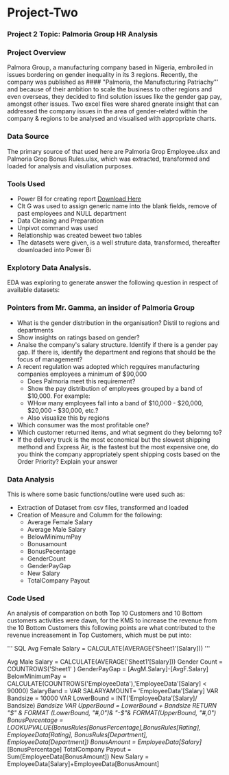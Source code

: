# Project-Two

### Project 2 Topic: Palmoria Group HR Analysis

### Project Overview
Palmora Group, a manufacturing company based in Nigeria, embroiled in issues bordering on gender inequality in its 3 regions. Recently, the company was published as #### "Palmoria, the Manufacturing Patriachy"' and because of their ambition to scale the business to other regions and even overseas, they decided to find solution issues like the gender gap pay, amongst other issues. Two excel files were shared gnerate insight that can addressed the company issues in the area of gender-related within the company & regions to be  analysed and visualised with appropriate charts.

### Data Source
The primary source of that used here are Palmoria Grop Employee.ulsx and Palmoria Grop Bonus Rules.ulsx, which was extracted, transformed and loaded for analysis and visuliation purposes.

### Tools Used
- Power BI for creating report [Download Here](https://www.microsoft.com/en-us/download/details.aspx?id=58494)
- Clt G was used to assign generic name into the blank fields, remove of past employees and NULL department
- Data Cleasing and Preparation
- Unpivot command was used
- Relationship was created beweet two tables
- The datasets were given, is a well struture data, transformed, thereafter downloaded into Power Bi

### Explotory Data Analysis.
EDA was exploring to generate answer the following question in respect of available datasets:

### Pointers from Mr. Gamma, an insider of Palmoria Group
- What is the gender distribution in the organisation? Distil to regions and departments
- Show insights on ratings based on gender?
- Analse the company's salary structure. Identify if there is a gender pay gap. If there is, identify the department and regions that should be the focus of management?
- A recent regulation was adopted which regquires manufacturing companies employees a minimum of $90,000
  - Does Palmoria meet this requirement?
  - Show the pay distribution of employees grouped by a band of $10,000. For example:
  - WHow many employees fall into a band of $10,000 - $20,000, $20,000 - $30,000, etc.?
  - Also visualize this by regions
- Which consumer was the most profitable one?
- Which customer returned items, and what segment do they belomng to?
- If the delivery truck is the most economical but the slowest shipping methond and Express Air, is the fastest but the most expensive one, do you think the company appropriately spent shipping costs based on the Order Priority? Explain your answer

### Data Analysis
This is where some basic functions/outline were used such as:
- Extraction of Dataset from csv files, transformed and loaded
- Creation of Measure and Columm for the following:
  - Average Female Salary
  - Average Male Salary
  - BelowMinimumPay
  - Bonusamount
  - BonusPecentage
  - GenderCount
  - GenderPayGap
  - New Salary
  - TotalCompany Payout

### Code Used
An analysis of comparation on both Top 10 Customers and 10 Bottom customers activities were dawn, for the KMS to increase the revenue from the 10 Bottom Customers this following points are what contributed to the revenue increasement in Top Customers, which must be put into:

'''
  SQL
  Avg Female Salary = CALCULATE(AVERAGE('Sheet1'[Salary]))
'''

Avg Male Salary = CALCULATE(AVERAGE('Sheet1'[Salary]))
Gender Count = COUNTROWS('Sheet1' )
GenderPayGap = [AvgM.Salary]-[AvgF.Salary]
BelowMinimumPay = CALCULATE(COUNTROWS('EmployeeData'),'EmployeeData'[Salary] < 90000)
SalaryBand = VAR SALARYAMOUNT= 'EmployeeData'[Salary] VAR Bandsize = 10000 VAR LowerBound = INT('EmployeeData'[Salary]/ Bandsize) *Bandsize VAR UpperBound = LowerBound + Bandsize RETURN "$" & FORMAT (LowerBound, "#,0")& "-$"& FORMAT(UpperBound, "#,0")
 BonusPercentage = LOOKUPVALUE(BonusRules[BonusPercentage],BonusRules[Rating], EmployeeData[Rating], BonusRules[Department], EmployeeData[Department])
 BonusAmount = EmployeeData[Salary]*[BonusPercentage]
TotalCompany Payout = Sum(EmployeeData[BonusAmount])
New Salary = EmployeeData[Salary]+EmployeeData[BonusAmount]

